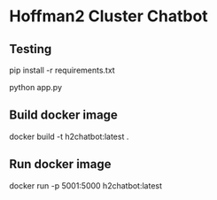 # Hoffman2 Cluster Chatbot

## Testing
pip install -r requirements.txt

python app.py

## Build docker image
docker build -t h2chatbot:latest .

## Run docker image
docker run -p 5001:5000  h2chatbot:latest